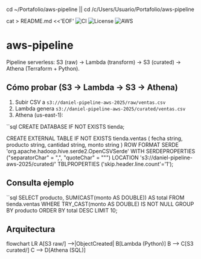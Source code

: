 cd ~/Portafolio/aws-pipeline  ||  cd /c/Users/Usuario/Portafolio/aws-pipeline

cat > README.md <<'EOF'
![CI](https://github.com/AlbadawiDev/aws-pipeline/actions/workflows/ci.yml/badge.svg)
![License](https://img.shields.io/badge/license-MIT-informational)
![AWS](https://img.shields.io/badge/AWS-Serverless-orange)

# aws-pipeline
Pipeline serverless: S3 (raw) → Lambda (transform) → S3 (curated) → Athena (Terraform + Python).

## Cómo probar (S3 → Lambda → S3 → Athena)
1. Subir CSV a `s3://daniel-pipeline-aws-2025/raw/ventas.csv`
2. Lambda genera `s3://daniel-pipeline-aws-2025/curated/ventas.csv`
3. Athena (us-east-1):
   
``sql
CREATE DATABASE IF NOT EXISTS tienda;

CREATE EXTERNAL TABLE IF NOT EXISTS tienda.ventas (
  fecha string,
  producto string,
  cantidad string,
  monto string
)
ROW FORMAT SERDE 'org.apache.hadoop.hive.serde2.OpenCSVSerde'
WITH SERDEPROPERTIES ("separatorChar" = ",", "quoteChar" = "\"")
LOCATION 's3://daniel-pipeline-aws-2025/curated/'
TBLPROPERTIES ('skip.header.line.count'='1');


## Consulta ejemplo
``sql
SELECT producto,
       SUM(CAST(monto AS DOUBLE)) AS total
FROM tienda.ventas
WHERE TRY_CAST(monto AS DOUBLE) IS NOT NULL
GROUP BY producto
ORDER BY total DESC
LIMIT 10;


## Arquitectura

 flowchart LR
  A[S3 raw/] -->|ObjectCreated| B[Lambda (Python)]
  B --> C[S3 curated/]
  C --> D[Athena (SQL)]

